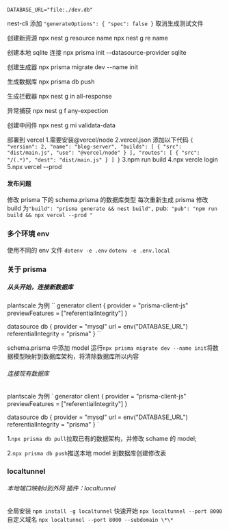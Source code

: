 <!--
 * @Author: L5250
 * @Description:
 * @Date: 2022-07-01 15:12:40
 * @LastEditors: L5250
 * @LastEditTime: 2022-08-04 09:56:25
-->

`DATABASE_URL="file:./dev.db"`

nest-cli 添加
`"generateOptions": { "spec": false }`
取消生成测试文件

创建新资源
npx nest g resource name
npx nest g re name

创建本地 sqlite 连接
npx prisma init --datasource-provider sqlite

创建生成器
npx prisma migrate dev --name init

生成数据库
npx prisma db push

生成拦截器
npx nest g in all-response

异常捕获
npx nest g f any-expection

创建中间件
npx nest g mi validata-data

部署到 vercel 1.需要安装@vercel/node
2.vercel.json 添加以下代码
`{ "version": 2, "name": "blog-server", "builds": [ { "src": "dist/main.js", "use": "@vercel/node" } ], "routes": [ { "src": "/(.*)", "dest": "dist/main.js" } ] }`
3.npm run build
4.npx vercle login
5.npx vercel --prod

#### 发布问题

修改 prisma 下的 schema.prisma 的数据库类型
每次重新生成 prisma
修改 build 为`"build": "prisma generate && nest build",`
pub:` "pub": "npm run build && npx vercel --prod "`

### 多个环境 env

使用不同的 env 文件
`dotenv -e .env`
`dotenv -e .env.local`

### 关于 prisma

##### 从头开始，连接新数据库

plantscale 为例
``
generator client {
provider = "prisma-client-js"
previewFeatures = ["referentialIntegrity"]
}

datasource db {
provider = "mysql"
url = env("DATABASE_URL")
referentialIntegrity = "prisma"
}
``

schema.prisma 中添加 model 运行`npx prisma migrate dev --name init`将数据模型映射到数据库架构，将清除数据库所以内容

###### 连接现有数据库

plantscale 为例
`
generator client {
provider = "prisma-client-js"
previewFeatures = ["referentialIntegrity"]
}

datasource db {
provider = "mysql"
url = env("DATABASE_URL")
referentialIntegrity = "prisma"
}
`

1.`npx prisma db pull`拉取已有的数据架构，并修改 schame 的 model;

2.`npx prisma db push`推送本地 model 到数据库创建修改表

### localtunnel

###### 本地端口映射d到外网 插件：localtunnel

全局安装
`npm install -g localtunnel`
快速开始
`npx localtunnel --port 8000`
自定义域名
`npx localtunnel --port 8000 --subdomain \*\*`
